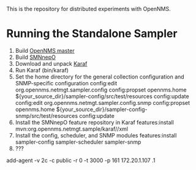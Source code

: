 This is the repository for distributed experiments with OpenNMS.

Running the Standalone Sampler
==============================

1. Build [OpenNMS master](http://github.com/OpenNMS/opennms.git)
1. Build [SMNnepO](http://github.com/OpenNMS/smnnepo.git)
1. Download and unpack [Karaf](http://karaf.apache.org/index/community/download.html)
1. Run Karaf (bin/karaf)
1. Set the home directory for the general collection configuration and SNMP-specific configuration
		config:edit org.opennms.netmgt.sampler.config
		config:propset opennms.home ${your_source_dir}/sampler-config/src/test/resources
		config:update
		config:edit org.opennms.netmgt.sampler.config.snmp
		config:propset opennms.home ${your_source_dir}/sampler-config-snmp/src/test/resources
		config:update
1. Install the SMNnepO feature repository in Karaf
		features:install mvn:org.opennms.netmgt.sample/karaf//xml
1. Install the config, scheduler, and SNMP modules
		features:install sampler-config sampler-scheduler sampler-snmp
1. ???

add-agent -v 2c -c public -r 0 -t 3000 -p 161 172.20.1.107 .1


